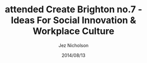 ---
title: attended Create Brighton no.7 - Ideas For Social Innovation & Workplace Culture
date: 2014/08/13
tags: [events]
author: Jez Nicholson
---